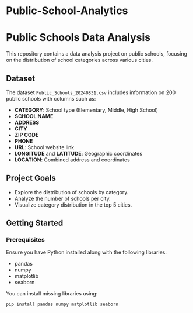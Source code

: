 # Public-School-Analytics
# Public Schools Data Analysis

This repository contains a data analysis project on public schools, focusing on the distribution of school categories across various cities.

## Dataset

The dataset `Public_Schools_20240831.csv` includes information on 200 public schools with columns such as:

- **CATEGORY**: School type (Elementary, Middle, High School)
- **SCHOOL NAME**
- **ADDRESS**
- **CITY**
- **ZIP CODE**
- **PHONE**
- **URL**: School website link
- **LONGITUDE** and **LATITUDE**: Geographic coordinates
- **LOCATION**: Combined address and coordinates

## Project Goals

- Explore the distribution of schools by category.
- Analyze the number of schools per city.
- Visualize category distribution in the top 5 cities.

## Getting Started

### Prerequisites

Ensure you have Python installed along with the following libraries:

- pandas
- numpy
- matplotlib
- seaborn

You can install missing libraries using:

```bash
pip install pandas numpy matplotlib seaborn
